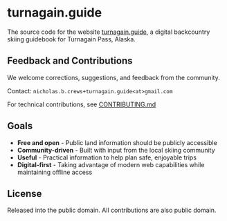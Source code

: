 # turnagain.guide

The source code for the website [turnagain.guide](https://turnagain.guide),
a digital backcountry skiing guidebook for Turnagain Pass, Alaska.

## Feedback and Contributions

We welcome corrections, suggestions, and feedback from the community.

Contact: `nicholas.b.crews+turnagain.guide<at>gmail.com`

For technical contributions, see [CONTRIBUTING.md](CONTRIBUTING.md)

## Goals

- **Free and open** - Public land information should be publicly accessible
- **Community-driven** - Built with input from the local skiing community
- **Useful** - Practical information to help plan safe, enjoyable trips
- **Digital-first** - Taking advantage of modern web capabilities while maintaining offline access

## License

Released into the public domain. All contributions are also public domain.
